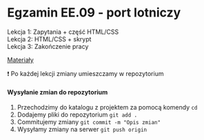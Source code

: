 # Egzamin EE.09 - port lotniczy
Lekcja 1: Zapytania + część HTML/CSS<br>
Lekcja 2: HTML/CSS + skrypt<br>
Lekcja 3: Zakończenie pracy<br>

[Materiały](http://skroc.to/06bzp)

:exclamation: Po każdej lekcji zmiany umieszczamy w repozytorium

#### Wysyłanie zmian do repozytorium
 1. Przechodzimy do katalogu z projektem za pomocą komendy `cd`
 2. Dodajemy pliki do repozytorium `git add .`
 3. Commitujemy zmiany  `git commit -m "Opis zmian"`
 4. Wysyłamy zmiany na serwer `git push origin` 
